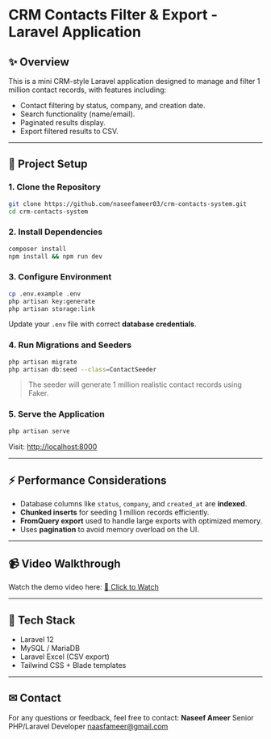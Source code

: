 # CRM Contacts Filter & Export - Laravel Application

## ✨ Overview

This is a mini CRM-style Laravel application designed to manage and filter 1 million contact records, with features including:

* Contact filtering by status, company, and creation date.
* Search functionality (name/email).
* Paginated results display.
* Export filtered results to CSV.

---

## 📁 Project Setup

### 1. Clone the Repository

```bash
git clone https://github.com/naseefameer03/crm-contacts-system.git
cd crm-contacts-system
```

### 2. Install Dependencies

```bash
composer install
npm install && npm run dev
```

### 3. Configure Environment

```bash
cp .env.example .env
php artisan key:generate
php artisan storage:link
```

Update your `.env` file with correct **database credentials**.

### 4. Run Migrations and Seeders

```bash
php artisan migrate
php artisan db:seed --class=ContactSeeder
```

> The seeder will generate 1 million realistic contact records using Faker.

### 5. Serve the Application

```bash
php artisan serve
```

Visit: [http://localhost:8000](http://localhost:8000)

---

## ⚡ Performance Considerations

* Database columns like `status`, `company`, and `created_at` are **indexed**.
* **Chunked inserts** for seeding 1 million records efficiently.
* **FromQuery export** used to handle large exports with optimized memory.
* Uses **pagination** to avoid memory overload on the UI.

---

## 📹 Video Walkthrough

Watch the demo video here:
[🔗 Click to Watch](https://youtu.be/1YxehkSWc28)

---

## 📄 Tech Stack

* Laravel 12
* MySQL / MariaDB
* Laravel Excel (CSV export)
* Tailwind CSS + Blade templates

---

## ✉ Contact

For any questions or feedback, feel free to contact:
**Naseef Ameer**
Senior PHP/Laravel Developer
[naasfameer@gmail.com](mailto:naasfameer@gmail.com)